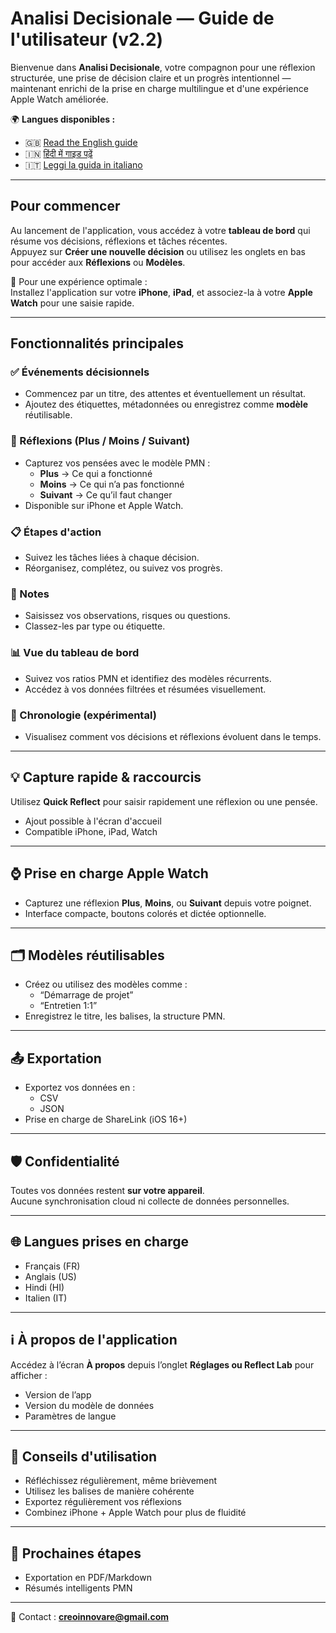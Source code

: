 # Analisi Decisionale — Guide de l'utilisateur (v2.2)

Bienvenue dans **Analisi Decisionale**, votre compagnon pour une réflexion structurée, une prise de décision claire et un progrès intentionnel — maintenant enrichi de la prise en charge multilingue et d'une expérience Apple Watch améliorée.

🌍 **Langues disponibles :**
- 🇬🇧 [Read the English guide](user-guide.en.md)
- 🇮🇳 [हिंदी में गाइड पढ़ें](user-guide.hi.md)
- 🇮🇹 [Leggi la guida in italiano](user-guide.it.md)

---

## Pour commencer

Au lancement de l'application, vous accédez à votre **tableau de bord** qui résume vos décisions, réflexions et tâches récentes.  
Appuyez sur **Créer une nouvelle décision** ou utilisez les onglets en bas pour accéder aux **Réflexions** ou **Modèles**.

📱 Pour une expérience optimale :  
Installez l'application sur votre **iPhone**, **iPad**, et associez-la à votre **Apple Watch** pour une saisie rapide.

---

## Fonctionnalités principales

### ✅ Événements décisionnels
- Commencez par un titre, des attentes et éventuellement un résultat.
- Ajoutez des étiquettes, métadonnées ou enregistrez comme **modèle** réutilisable.

### 🧠 Réflexions (Plus / Moins / Suivant)
- Capturez vos pensées avec le modèle PMN :
  - **Plus** → Ce qui a fonctionné
  - **Moins** → Ce qui n’a pas fonctionné
  - **Suivant** → Ce qu’il faut changer
- Disponible sur iPhone et Apple Watch.

### 📋 Étapes d'action
- Suivez les tâches liées à chaque décision.
- Réorganisez, complétez, ou suivez vos progrès.

### 📝 Notes
- Saisissez vos observations, risques ou questions.
- Classez-les par type ou étiquette.

### 📊 Vue du tableau de bord
- Suivez vos ratios PMN et identifiez des modèles récurrents.
- Accédez à vos données filtrées et résumées visuellement.

### 📆 Chronologie (expérimental)
- Visualisez comment vos décisions et réflexions évoluent dans le temps.

---

## 💡 Capture rapide & raccourcis

Utilisez **Quick Reflect** pour saisir rapidement une réflexion ou une pensée.

- Ajout possible à l'écran d'accueil
- Compatible iPhone, iPad, Watch

---

## ⌚ Prise en charge Apple Watch

- Capturez une réflexion **Plus**, **Moins**, ou **Suivant** depuis votre poignet.
- Interface compacte, boutons colorés et dictée optionnelle.

---

## 🗂 Modèles réutilisables

- Créez ou utilisez des modèles comme :
  - “Démarrage de projet”
  - “Entretien 1:1”
- Enregistrez le titre, les balises, la structure PMN.

---

## 📤 Exportation

- Exportez vos données en :
  - CSV
  - JSON
- Prise en charge de ShareLink (iOS 16+)

---

## 🛡 Confidentialité

Toutes vos données restent **sur votre appareil**.  
Aucune synchronisation cloud ni collecte de données personnelles.

---

## 🌐 Langues prises en charge

- Français (FR)
- Anglais (US)
- Hindi (HI)
- Italien (IT)

---

## ℹ️ À propos de l'application

Accédez à l’écran **À propos** depuis l’onglet **Réglages ou Reflect Lab** pour afficher :
- Version de l’app
- Version du modèle de données
- Paramètres de langue

---

## 🔁 Conseils d'utilisation

- Réfléchissez régulièrement, même brièvement  
- Utilisez les balises de manière cohérente  
- Exportez régulièrement vos réflexions  
- Combinez iPhone + Apple Watch pour plus de fluidité

---

## 🚀 Prochaines étapes

- Exportation en PDF/Markdown  
- Résumés intelligents PMN

---

📧 Contact : **creoinnovare@gmail.com**
